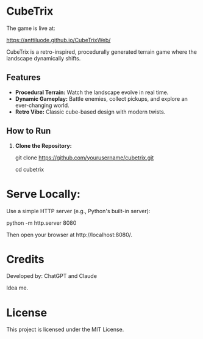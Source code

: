 # CubeTrix

The game is live at: 

https://anttiluode.github.io/CubeTrixWeb/

CubeTrix is a retro-inspired, procedurally generated terrain game where the landscape dynamically shifts. 

## Features

- **Procedural Terrain:** Watch the landscape evolve in real time.
- **Dynamic Gameplay:** Battle enemies, collect pickups, and explore an ever-changing world.
- **Retro Vibe:** Classic cube-based design with modern twists.

## How to Run

1. **Clone the Repository:**

   git clone https://github.com/yourusername/cubetrix.git

   cd cubetrix
# Serve Locally:

Use a simple HTTP server (e.g., Python's built-in server):

python -m http.server 8080

Then open your browser at http://localhost:8080/.

# Credits

Developed by: ChatGPT and Claude

Idea me. 

# License

This project is licensed under the MIT License.

